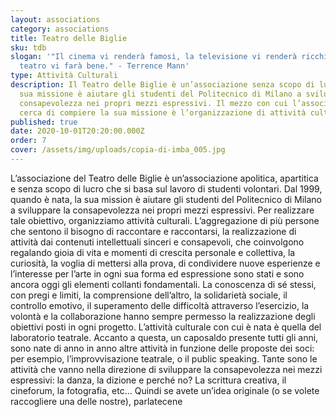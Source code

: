 ```yaml
---
layout: associations
category: associations
title: Teatro delle Biglie
sku: tdb
slogan: '"Il cinema vi renderà famosi, la televisione vi renderà ricchi, ma il
  teatro vi farà bene." - Terrence Mann'
type: Attività Culturali
description: Il Teatro delle Biglie è un’associazione senza scopo di lucro. La
  sua missione è aiutare gli studenti del Politecnico di Milano a sviluppare la
  consapevolezza nei propri mezzi espressivi. Il mezzo con cui l’associazione
  cerca di compiere la sua missione è l’organizzazione di attività culturali.
published: true
date: 2020-10-01T20:20:00.000Z
order: 7
cover: /assets/img/uploads/copia-di-imba_005.jpg
---
```

L’associazione del Teatro delle Biglie è un’associazione apolitica, apartitica e senza scopo di lucro che si basa sul lavoro di studenti volontari. Dal 1999, quando è nata, la sua mission è aiutare gli studenti del Politecnico di Milano a sviluppare la consapevolezza nei propri mezzi espressivi. Per realizzare tale obiettivo, organizziamo attività culturali. L’aggregazione di più persone che sentono il bisogno di raccontare e raccontarsi, la realizzazione di attività dai contenuti intellettuali sinceri e consapevoli, che coinvolgono regalando gioia di vita e momenti di crescita personale e collettiva, la curiosità, la voglia di mettersi alla prova, di condividere nuove esperienze e l’interesse per l’arte in ogni sua forma ed espressione sono stati e sono ancora oggi gli elementi collanti fondamentali. La conoscenza di sé stessi, con pregi e limiti, la comprensione dell’altro, la solidarietà sociale, il controllo emotivo, il superamento delle difficoltà attraverso l’esercizio, la volontà e la collaborazione hanno sempre permesso la realizzazione degli obiettivi posti in ogni progetto. L’attività culturale con cui è nata è quella del laboratorio teatrale. Accanto a questa, un caposaldo presente tutti gli anni, sono nate di anno in anno altre attività in funzione delle proposte dei soci: per esempio, l’improvvisazione teatrale, o il public speaking. Tante sono le attività che vanno nella direzione di sviluppare la consapevolezza nei mezzi espressivi: la danza, la dizione e perché no? La scrittura creativa, il cineforum, la fotografia, etc… Quindi se avete un’idea originale (o se volete raccogliere una delle nostre), parlatecene